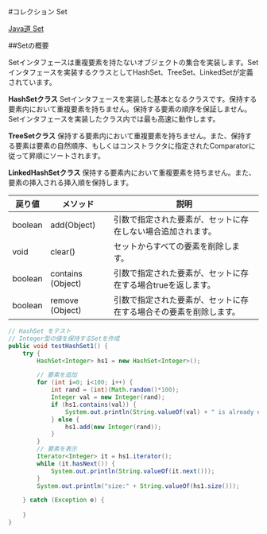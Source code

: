 #コレクション Set

[Java道 Set](http://www.javaroad.jp/java_collection3.htm)

##Setの概要

Setインタフェースは重複要素を持たないオブジェクトの集合を実装します。Setインタフェースを実装するクラスとしてHashSet、TreeSet、LinkedSetが定義されています。

**HashSetクラス**
Setインタフェースを実装した基本となるクラスです。保持する要素内において重複要素を持ちません。保持する要素の順序を保証しません。Setインタフェースを実装したクラス内では最も高速に動作します。

**TreeSetクラス**
保持する要素内において重複要素を持ちません。また、保持する要素は要素の自然順序、もしくはコンストラクタに指定されたComparatorに従って昇順にソートされます。

**LinkedHashSetクラス**
保持する要素内において重複要素を持ちません。また、要素の挿入される挿入順を保持します。


|戻り値|メソッド|説明|
|---|---|---|
|boolean | add(Object) | 引数で指定された要素が、セットに存在しない場合追加されます。
|void | clear() | セットからすべての要素を削除します。
|boolean | contains (Object) | 引数で指定された要素が、セットに存在する場合trueを返します。
|boolean | remove  (Object) | 引数で指定された要素が、セットに存在する場合その要素を削除します。

```java
// HashSet をテスト
// Integer型の値を保持するSetを作成
public void testHashSet1() {
    try {
        HashSet<Integer> hs1 = new HashSet<Integer>();

        // 要素を追加
        for (int i=0; i<100; i++) {
            int rand = (int)(Math.random()*100);
            Integer val = new Integer(rand);
            if (hs1.contains(val)) {
                System.out.println(String.valueOf(val) + " is already exist.");
            } else {
                hs1.add(new Integer(rand));
            }
        }
        // 要素を表示
        Iterator<Integer> it = hs1.iterator();
        while (it.hasNext()) {
            System.out.println(String.valueOf(it.next()));
        }
        System.out.println("size:" + String.valueOf(hs1.size()));

    } catch (Exception e) {
        
    }
}
```

